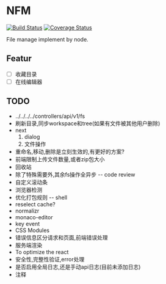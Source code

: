 # NFM

[![Build Status][travis-image]][travis-url] [![Coverage Status][coveralls-image]][coveralls-url]

File manage implement by node.

## Featur

- [ ] 收藏目录
- [ ] 在线编辑器

## TODO

* ../../../../controllers/api/v1/fs
* 刷新目录,同步workspace和tree(如果有文件被其他用户删除)
* next
	1. dialog
	2. 文件操作
* 重命名,移动,删除是立刻生效的,有更好的方案?
* 前端限制上传文件数量,或者zip包大小
* 回收站
* 除了特殊需要外,其余fs操作全异步 -- code review
* 自定义滚动条
* 浏览器检测
* 优化打包规则 -- shell
* reselect cache?
* normalizr
* monaco-editor
* key event
* CSS Modules
* 错误信息区分请求和页面,前端错误处理
* 服务端渲染
* To optimize the react
* 安全性,完整性验证,error处理
* 是否启用全局日志,还是手动api日志(目前未添加日志)
* 注释

  
[travis-image]: https://img.shields.io/travis/keenwon/nfm.svg?style=flat-square
[travis-url]: https://travis-ci.org/keenwon/nfm
[coveralls-image]: https://img.shields.io/coveralls/keenwon/nfm.svg?style=flat-square
[coveralls-url]: https://coveralls.io/github/keenwon/nfm?branch=master